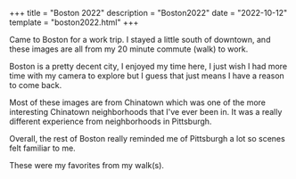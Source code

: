 
+++
title = "Boston 2022"
description = "Boston2022"
date = "2022-10-12"
template = "boston2022.html"
+++

Came to Boston for a work trip.  I stayed a little south of downtown, and these images are all from my 20 minute commute (walk) to work.  

Boston is a pretty decent city, I enjoyed my time here, I just wish I had more time with my camera to explore but I guess that just means I have a reason to come back.  

Most of these images are from Chinatown which was one of the more interesting Chinatown neighborhoods that I've ever been in.  It was a really different experience from neighborhoods in Pittsburgh.  

Overall, the rest of Boston really reminded me of Pittsburgh a lot so scenes felt familiar to me.  

These were my favorites from my walk(s).  
